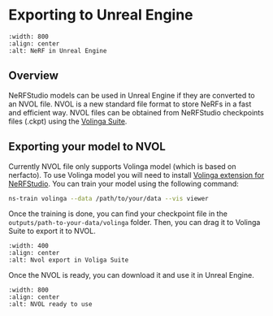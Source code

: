 # Exporting to Unreal Engine

 ```{image} imgs/desolation_unreal.png
 :width: 800
 :align: center
 :alt: NeRF in Unreal Engine
 ```

## Overview

NeRFStudio models can be used in Unreal Engine if they are converted to an NVOL file. NVOL is a new standard file format to store NeRFs in a fast and efficient way. NVOL files can be obtained from NeRFStudio checkpoints files (.ckpt) using the [Volinga Suite](https://volinga.ai/).


## Exporting your model to NVOL
Currently NVOL file only supports Volinga model (which is based on nerfacto). To use Volinga model you will need to install [Volinga extension for NeRFStudio](https://github.com/Volinga/volinga-model). You can train your model using the following command:

```bash
ns-train volinga --data /path/to/your/data --vis viewer
```

Once the training is done, you can find your checkpoint file in the `outputs/path-to-your-data/volinga` folder. Then, you can drag it to Volinga Suite to export it to NVOL.

 ```{image} imgs/export_nvol.png
 :width: 400
 :align: center
 :alt: Nvol export in Voliga Suite
 ```

Once the NVOL is ready, you can download it and use it in Unreal Engine.

 ```{image} imgs/nvol_ready.png
 :width: 800
 :align: center
 :alt: NVOL ready to use
 ```
